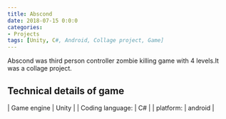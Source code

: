 ```yaml
---
title: Abscond
date: 2018-07-15 0:0:0
categories:
- Projects
tags: [Unity, C#, Android, Collage project, Game]
---
```


Abscond was third person controller zombie killing game with 4 levels.It was a collage project.


## Technical details of game

| Game engine | Unity |
| Coding language: | C# |
| platform: | android |
